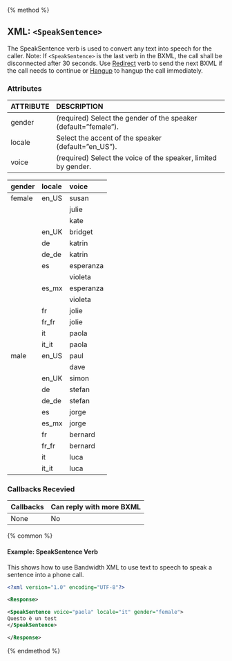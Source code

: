 {% method %}
## XML: `<SpeakSentence>`
The SpeakSentence verb is used to convert any text into speech for the caller.
Note: If `<SpeakSentence>` is the last verb in the BXML, the call shall be disconnected after 30 seconds. Use [Redirect](redirect.md) verb to send the next BXML if the call needs to continue or [Hangup](hangup.md) to hangup the call immediately.


### Attributes
| ATTRIBUTE | DESCRIPTION                                                     |
|:----------|:----------------------------------------------------------------|
| gender    | (required) Select the gender of the speaker (default=”female”). |
| locale    | Select the accent of the speaker (default=”en_US”).             |
| voice     | (required) Select the voice of the speaker, limited by gender.  |

| **gender** | **locale** | **voice** |
|:-----------|:-----------|:----------|
| female     | en_US      | susan     |
|            |            | julie     |
|            |            | kate      |
|            | en_UK      | bridget   |
|            | de         | katrin    |
|            | de_de      | katrin    |
|            | es         | esperanza |
|            |            | violeta   |
|            | es_mx      | esperanza |
|            |            | violeta   |
|            | fr         | jolie     |
|            | fr_fr      | jolie     |
|            | it         | paola     |
|            | it_it      | paola     |
| male       | en_US      | paul      |
|            |            | dave      |
|            | en_UK      | simon     |
|            | de         | stefan    |
|            | de_de      | stefan    |
|            | es         | jorge     |
|            | es_mx      | jorge     |
|            | fr         | bernard   |
|            | fr_fr      | bernard   |
|            | it         | luca      |
|            | it_it      | luca      |


### Callbacks Recevied

| Callbacks | Can reply with more BXML |
|:----------|:-------------------------|
| None      | No                       |

{% common %}

#### Example:  SpeakSentence Verb
This shows how to use Bandwidth XML to use text to speech to speak a sentence into a phone call.

```XML
<?xml version="1.0" encoding="UTF-8"?>

<Response>

<SpeakSentence voice="paola" locale="it" gender="female">
Questo è un test
</SpeakSentence>

</Response>
```


{% endmethod %}
